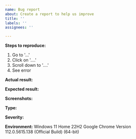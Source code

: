 ```yaml
---
name: Bug report
about: Create a report to help us improve
title: ''
labels: ''
assignees: ''

---
```


**Steps to reproduce:**
1. Go to '...'
2. Click on '....'
3. Scroll down to '....'
4. See error

**Actual result:**


**Expected result:**


**Screenshots:**

**Type:**

**Severity:**

**Environment:**
Windows 11 Home 22H2
Google Chrome Version 112.0.5615.138 (Official Build) (64-bit)

